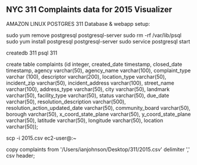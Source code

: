## NYC 311 Complaints data for 2015 Visualizer


AMAZON LINUX POSTGRES
311 Database & webapp setup:

sudo yum remove postgresql postgresql-server
sudo rm -rf /var/lib/psql
sudo yum install postgresql postgresql-server
sudo service postgresql start

createdb 311
psql 311

create table complaints (id integer, created_date timestamp, closed_date timestamp, agency varchar(50), agency_name varchar(100), complaint_type varchar (100), descriptor varchar(200), location_type varchar(50), incident_zip varchar(50), incident_address varchar(100), street_name varchar(100), address_type varchar(50), city varchar(50), landmark varchar(50), facility_type varchar(50), status varchar(50), due_date varchar(50), resolution_description varchar(500), resolution_action_updated_date varchar(50), community_board varchar(50), borough varchar(50), x_coord_state_plane varchar(50), y_coord_state_plane varchar(50), latitude varchar(50), longitude varchar(50), location varchar(50));

scp -i <keyfile> 2015.csv ec2-user@<your instance>:~

copy complaints from '/Users/ianjohnson/Desktop/311/2015.csv' delimiter ',' csv header;

